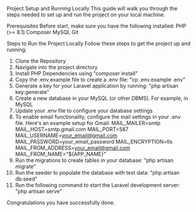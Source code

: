 Project Setup and Running Locally
This guide will walk you through the steps needed to set up and run the project on your local machine.

Prerequisites
Before start, make sure you have the following installed:
PHP (>= 8.1)
Composer
MySQL
Git

Steps to Run the Project Locally
Follow these steps to get the project up and running:
1. Clone the Repository
2. Navigate into the project directory
3. Install PHP Dependencies using "composer install"
4. Copy the .env.example file to create a .env file: "cp .env.example .env"
5. Generate a key for your Laravel application by running: "php artisan key:generate"
6. Create a new database in your MySQL (or other DBMS). For example, in MySQL
7. Update your .env file to configure your database settings
8. To enable email functionality, configure the mail settings in your .env file. Here's an example setup for Gmail:
MAIL_MAILER=smtp
MAIL_HOST=smtp.gmail.com
MAIL_PORT=587
MAIL_USERNAME=your_email@gmail.com
MAIL_PASSWORD=your_email_password
MAIL_ENCRYPTION=tls
MAIL_FROM_ADDRESS=your_email@gmail.com
MAIL_FROM_NAME="${APP_NAME}"
9. Run the migrations to create tables in your database: "php artisan migrate"
10. Run the seeder to populate the database with test data: "php artisan db:seed"
11. Run the following command to start the Laravel development server: "php artisan serve"

Congratulations you have successfully done.